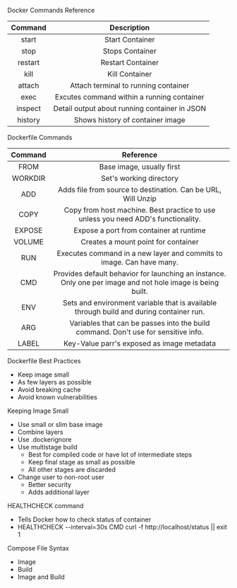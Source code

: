 Docker Commands Reference

| Command | Description |
| :----: | :----: |
| start | Start Container |
| stop | Stops Container|
| restart | Restart Container
| kill | Kill Container |
| attach | Attach terminal to running container |
| exec | Excutes command within a running container |
| inspect | Detail output about running container in JSON |
| history | Shows history of container image|


Dockerfile Commands

| Command | Reference |
| :----: | :----: |
| FROM | Base image, usually first |
| WORKDIR | Set's working directory |
| ADD | Adds file from source to destination.  Can be URL, Will Unzip |
| COPY | Copy from host machine.  Best practice to use unless you need ADD's functionality. |
| EXPOSE | Expose a port from container at runtime |
| VOLUME | Creates a mount point for container |
| RUN | Executes command in a new layer and commits to image.  Can have many. |
| CMD | Provides default behavior for launching an instance.  Only one per image and not hole image is being built.|
| ENV | Sets and environment variable that is available through build and during container run. |
| ARG | Variables that can be passes into the build command.  Don't use for sensitive info. |
| LABEL | Key-Value parr's exposed as image metadata |


Dockerfile Best Practices
* Keep image small
* As few layers as possible
* Avoid breaking cache
* Avoid known vulnerabilities

Keeping Image Small
* Use small or slim base image
* Combine layers
* Use .dockerignore
* Use multistage build
    * Best for compiled code or have lot of intermediate steps
    * Keep final stage as small as possible
    * All other stages are discarded
 * Change user to non-root user
    * Better security
    * Adds additional layer
    
HEALTHCHECK command
  * Tells Docker how to check status of container
  * HEALTHCHECK --interval=30s CMD curl -f http://localhost/status || exit 1
    
Compose File Syntax
  * Image
  * Build
  * Image and Build
    